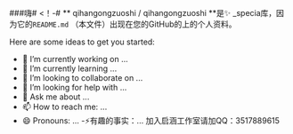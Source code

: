 ###嗨#
<！-#
** qihangongzuoshi / qihangongzuoshi **是✨ _specia库，因为它的`README.md` （本文件）出现在您的GitHub的上的个人资料。

Here are some ideas to get you started:

- 🔭 I’m currently working on ...
- 🌱 I’m currently learning ...
- 👯 I’m looking to collaborate on ...
- 🤔 I’m looking for help with ...
- 💬 Ask me about ...
- 📫 How to reach me: ...
- 😄 Pronouns: ...
-⚡有趣的事实：...
加入启涵工作室请加QQ：3517889615
